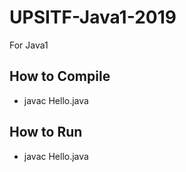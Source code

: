 # UPSITF-Java1-2019
For Java1

## How to Compile
- javac Hello.java

## How to Run
- javac Hello.java